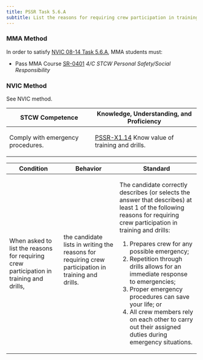 ```yaml
---
title: PSSR Task 5.6.A 
subtitle: List the reasons for requiring crew participation in training and drills
---
```



### MMA Method

In order to satisfy  [NVIC 08-14  Task  5.6.A](/stcw23/assets/images/nvic-08-14.pdf), MMA students must:

* Pass MMA Course  [SR-0401](SR-0401) *4/C STCW Personal Safety/Social Responsibility*


### NVIC Method

<a onclick="togglevisibility('nvic_methods')" >See NVIC method.</a>

<div id='nvic_methods' class='hide'>

<table>
<thead>
<tr>
<th class='forty'> STCW Competence </th>
<th class='sixty'> Knowledge, Understanding, and Proficiency </th>
</tr>
</thead>




<tbody>
<tr><td markdown='1'>

Comply with emergency procedures.

</td><td markdown='1'>

[PSSR-X1.14](../../tables/614.html#PSSR-X1.14) Know value of training and drills.

</td></tr>


</tbody>
</table>


<table>
<thead>
<tr><th class='twenty'>  Condition </th><th class='twenty'> Behavior </th><th  class='sixty'>Standard </th></tr>
</thead>
<tbody >



<tr><td markdown='1'>

When asked to list the reasons for requiring crew participation in training and drills,

</td><td markdown='1'>

the candidate lists in writing the reasons for requiring crew participation in training and drills.

<br>

<div class="tooltip">
<span class="tooltiptext">
</span>
</div>


</td><td markdown='1'>

The candidate correctly describes (or selects the answer that describes) at least 1 of the following reasons for requiring crew participation in training and drills:
 
1.  Prepares crew for any possible emergency; 
2.  Repetition through drills allows for an immediate response to emergencies; 
3.  Proper emergency procedures can save your life; or 
4.  All crew members rely on each other to carry out their assigned duties during emergency situations.

</td></tr>
</tbody>
</table>
</div>
